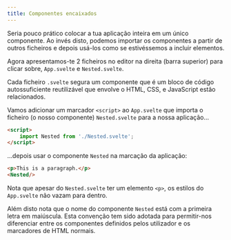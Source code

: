 ```yaml
---
title: Componentes encaixados
---
```


Seria pouco prático colocar a tua aplicação inteira em um único componente. Ao invés disto, podemos importar os componentes a partir de outros ficheiros e depois usá-los como se estivéssemos a incluir elementos.

Agora apresentamos-te 2 ficheiros no editor na direita (barra superior) para clicar sobre, `App.svelte` e `Nested.svelte`.

Cada ficheiro `.svelte` segura um componente que é um bloco de código autossuficiente reutilizável que envolve o HTML, CSS, e JavaScript estão relacionados.

Vamos adicionar um marcador `<script>` ao `App.svelte` que importa o ficheiro (o nosso componente) `Nested.svelte` para a nossa aplicação...

```html
<script>
	import Nested from './Nested.svelte';
</script>
```

...depois usar o componente `Nested` na marcação da aplicação:

```html
<p>This is a paragraph.</p>
<Nested/>
```

Nota que apesar do `Nested.svelte` ter um elemento `<p>`, os estilos do `App.svelte` não vazam para dentro.

Além disto nota que o nome do componente `Nested` está com a primeira letra em maiúscula. Esta convenção tem sido adotada para permitir-nos diferenciar entre os componentes definidos pelos utilizador e os marcadores de HTML normais.
